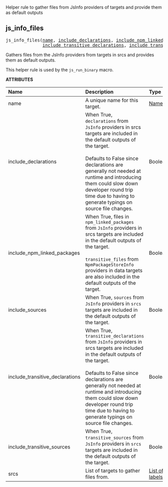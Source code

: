 <!-- Generated with Stardoc: http://skydoc.bazel.build -->

Helper rule to gather files from JsInfo providers of targets and provide them as default outputs

<a id="js_info_files"></a>

## js_info_files

<pre>
js_info_files(<a href="#js_info_files-name">name</a>, <a href="#js_info_files-include_declarations">include_declarations</a>, <a href="#js_info_files-include_npm_linked_packages">include_npm_linked_packages</a>, <a href="#js_info_files-include_sources">include_sources</a>,
              <a href="#js_info_files-include_transitive_declarations">include_transitive_declarations</a>, <a href="#js_info_files-include_transitive_sources">include_transitive_sources</a>, <a href="#js_info_files-srcs">srcs</a>)
</pre>

Gathers files from the JsInfo providers from targets in srcs and provides them as default outputs.

This helper rule is used by the `js_run_binary` macro.


**ATTRIBUTES**


| Name  | Description | Type | Mandatory | Default |
| :------------- | :------------- | :------------- | :------------- | :------------- |
| <a id="js_info_files-name"></a>name |  A unique name for this target.   | <a href="https://bazel.build/concepts/labels#target-names">Name</a> | required |  |
| <a id="js_info_files-include_declarations"></a>include_declarations |  When True, <code>declarations</code> from <code>JsInfo</code> providers in srcs targets are included in the default outputs of the target.<br><br>            Defaults to False since declarations are generally not needed at runtime and introducing them could slow down developer round trip             time due to having to generate typings on source file changes.   | Boolean | optional | <code>False</code> |
| <a id="js_info_files-include_npm_linked_packages"></a>include_npm_linked_packages |  When True, files in <code>npm_linked_packages</code> from <code>JsInfo</code> providers in srcs targets are included in the default outputs of the target.<br><br>            <code>transitive_files</code> from <code>NpmPackageStoreInfo</code> providers in data targets are also included in the default outputs of the target.   | Boolean | optional | <code>True</code> |
| <a id="js_info_files-include_sources"></a>include_sources |  When True, <code>sources</code> from <code>JsInfo</code> providers in <code>srcs</code> targets are included in the default outputs of the target.   | Boolean | optional | <code>True</code> |
| <a id="js_info_files-include_transitive_declarations"></a>include_transitive_declarations |  When True, <code>transitive_declarations</code> from <code>JsInfo</code> providers in srcs targets are included in the default outputs of the target.<br><br>            Defaults to False since declarations are generally not needed at runtime and introducing them could slow down developer round trip             time due to having to generate typings on source file changes.   | Boolean | optional | <code>False</code> |
| <a id="js_info_files-include_transitive_sources"></a>include_transitive_sources |  When True, <code>transitive_sources</code> from <code>JsInfo</code> providers in <code>srcs</code> targets are included in the default outputs of the target.   | Boolean | optional | <code>True</code> |
| <a id="js_info_files-srcs"></a>srcs |  List of targets to gather files from.   | <a href="https://bazel.build/concepts/labels">List of labels</a> | optional | <code>[]</code> |


